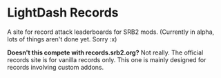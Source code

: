 LightDash Records
==========

A site for record attack leaderboards for SRB2 mods. (Currently in alpha, lots of things aren't done yet. Sorry :x)

**Doesn't this compete with records.srb2.org?**
Not really. The official records site is for vanilla records only. This one is mainly designed for records involving custom addons.